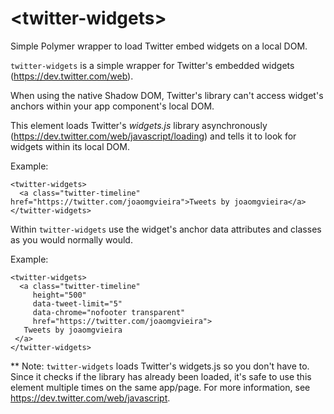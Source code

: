 # \<twitter-widgets\>

Simple Polymer wrapper to load Twitter embed widgets on a local DOM.

`twitter-widgets` is a simple wrapper for Twitter's embedded widgets (https://dev.twitter.com/web).

When using the native Shadow DOM, Twitter's library can't access widget's anchors within
your app component's local DOM.

This element loads Twitter's _widgets.js_ library asynchronously (https://dev.twitter.com/web/javascript/loading)
and tells it to look for widgets within its local DOM.

Example:

    <twitter-widgets>
      <a class="twitter-timeline" href="https://twitter.com/joaomgvieira">Tweets by joaomgvieira</a>
    </twitter-widgets>

Within `twitter-widgets` use the widget's anchor data attributes and classes as you would normally would.

Example:

    <twitter-widgets>
      <a class="twitter-timeline"
         height="500"
         data-tweet-limit="5"
         data-chrome="nofooter transparent"
         href="https://twitter.com/joaomgvieira">
       Tweets by joaomgvieira
     </a>
    </twitter-widgets>

** Note: `twitter-widgets` loads Twitter's widgets.js so you don't have to. Since it checks if the library
has already been loaded, it's safe to use this element multiple times on the same app/page.
For more information, see https://dev.twitter.com/web/javascript.